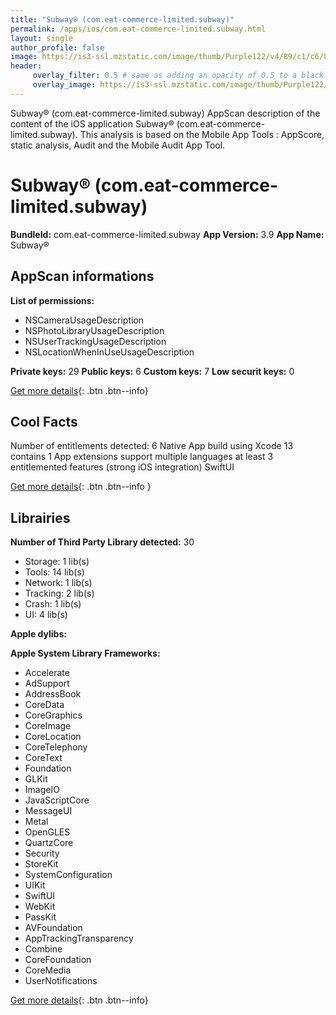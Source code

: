 ```yaml
---
title: "Subway® (com.eat-commerce-limited.subway)"
permalink: /apps/ios/com.eat-commerce-limited.subway.html
layout: single
author_profile: false
image: https://is3-ssl.mzstatic.com/image/thumb/Purple122/v4/89/c1/c6/89c1c6cc-92b5-f843-8a13-95d31b34f613/AppIcon-1x_U007emarketing-0-5-0-85-220.png/512x512bb.jpg
header: 
     overlay_filter: 0.5 # same as adding an opacity of 0.5 to a black background
     overlay_image: https://is3-ssl.mzstatic.com/image/thumb/Purple122/v4/89/c1/c6/89c1c6cc-92b5-f843-8a13-95d31b34f613/AppIcon-1x_U007emarketing-0-5-0-85-220.png/512x512bb.jpg
---
```

Subway® (com.eat-commerce-limited.subway) AppScan description of the content of the iOS application Subway® (com.eat-commerce-limited.subway). This analysis is based on the Mobile App Tools : AppScore, static analysis, Audit and the Mobile Audit App Tool.

# Subway® (com.eat-commerce-limited.subway)

**BundleId:** com.eat-commerce-limited.subway
**App Version:** 3.9
**App Name:** Subway®


## AppScan informations 

**List of permissions:** 
- NSCameraUsageDescription
- NSPhotoLibraryUsageDescription
- NSUserTrackingUsageDescription
- NSLocationWhenInUseUsageDescription
  
  
**Private keys:** 29
**Public keys:** 6
**Custom keys:** 7
**Low securit keys:** 0
  
[Get more details](/pricing.html){: .btn .btn--info}

## Cool Facts

Number of entitlements detected: 6
Native App
build using Xcode 13
contains 1 App extensions
support multiple languages
at least 3 entitlemented features (strong iOS integration)
SwiftUI
  
[Get more details](/pricing.html){: .btn .btn--info }

## Librairies 
**Number of Third Party Library detected:** 30
- Storage: 1 lib(s)
- Tools: 14 lib(s)
- Network: 1 lib(s)
- Tracking: 2 lib(s)
- Crash: 1 lib(s)
- UI: 4 lib(s)


**Apple dylibs:**


**Apple System Library Frameworks:**
- Accelerate
- AdSupport
- AddressBook
- CoreData
- CoreGraphics
- CoreImage
- CoreLocation
- CoreTelephony
- CoreText
- Foundation
- GLKit
- ImageIO
- JavaScriptCore
- MessageUI
- Metal
- OpenGLES
- QuartzCore
- Security
- StoreKit
- SystemConfiguration
- UIKit
- SwiftUI
- WebKit
- PassKit
- AVFoundation
- AppTrackingTransparency
- Combine
- CoreFoundation
- CoreMedia
- UserNotifications


  
[Get more details](/pricing.html){: .btn .btn--info}

